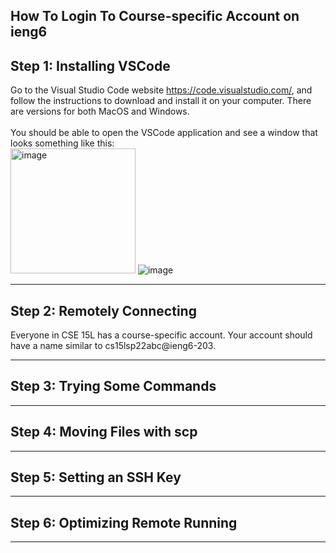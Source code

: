 ## How To Login To Course-specific Account on ieng6 <br>

**Step 1: Installing VSCode** <br>
---

Go to the Visual Studio Code website https://code.visualstudio.com/, and follow the instructions to download and install it on your computer. There are versions for both MacOS and Windows.<br>
<br>
You should be able to open the VSCode application and see a window that looks something like this:<br>
<img src="https://user-images.githubusercontent.com/99768694/162289848-79e42961-ef43-4466-b51a-0f35f0fecbe1.png" alt="image" width="200"/>
![image](https://user-images.githubusercontent.com/99768694/162289848-79e42961-ef43-4466-b51a-0f35f0fecbe1.png)


---

**Step 2: Remotely Connecting** <br>
---

Everyone in CSE 15L has a course-specific account. Your account should have a name similar to cs15lsp22abc@ieng6-203.

---

**Step 3: Trying Some Commands** <br>
---

---

**Step 4: Moving Files with scp** <br>
---

---

**Step 5: Setting an SSH Key** <br>
---

---

**Step 6: Optimizing Remote Running** <br>
---

---
